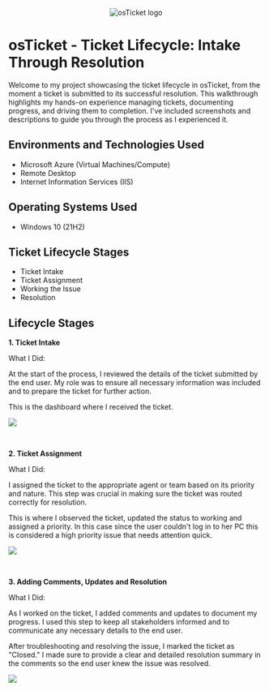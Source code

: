 <p align="center">
<img src="https://i.imgur.com/Clzj7Xs.png" alt="osTicket logo"/>
</p>

<h1>osTicket - Ticket Lifecycle: Intake Through Resolution</h1>
Welcome to my project showcasing the ticket lifecycle in osTicket, from the moment a ticket is submitted to its successful resolution. This walkthrough highlights my hands-on experience managing tickets, documenting progress, and driving them to completion. I've included screenshots and descriptions to guide you through the process as I experienced it.<br />


<h2>Environments and Technologies Used</h2>

- Microsoft Azure (Virtual Machines/Compute)
- Remote Desktop
- Internet Information Services (IIS)

<h2>Operating Systems Used </h2>

- Windows 10</b> (21H2)

<h2>Ticket Lifecycle Stages</h2>

- Ticket Intake
- Ticket Assignment
- Working the Issue
- Resolution

<h2>Lifecycle Stages</h2>

**1. Ticket Intake**

What I Did:

At the start of the process, I reviewed the details of the ticket submitted by the end user. My role was to ensure all necessary information was included and to prepare the ticket for further action.
<p>
This is the dashboard where I received the ticket.
</p>
<p>
<img src="https://i.imgur.com/2rTLLUd.png"/>
</p>
<br />


**2. Ticket Assignment**

What I Did:

I assigned the ticket to the appropriate agent or team based on its priority and nature. This step was crucial in making sure the ticket was routed correctly for resolution.
<p>
This is where I observed the ticket, updated the status to working and assigned a priority. In this case since the user couldn't log in to her PC this is considered a high priority issue that needs attention quick.
</p>
<p>
<img src="https://i.imgur.com/M3kvpAY.png"/>
</p>
<br />


**3. Adding Comments, Updates and Resolution**

What I Did:

As I worked on the ticket, I added comments and updates to document my progress. I used this step to keep all stakeholders informed and to communicate any necessary details to the end user.
<p>
After troubleshooting and resolving the issue, I marked the ticket as "Closed." I made sure to provide a clear and detailed resolution summary in the comments so the end user knew the issue was resolved.
</p>
<p>
<img src="https://i.imgur.com/tUP4Bgi.png"/>
</p>
<br />
